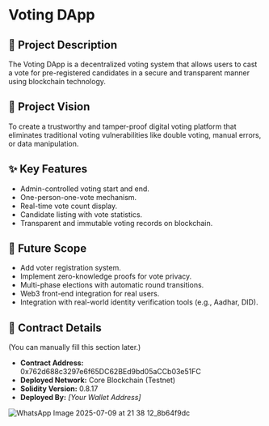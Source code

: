 
# Voting DApp

## 📌 Project Description
The Voting DApp is a decentralized voting system that allows users to cast a vote for pre-registered candidates in a secure and transparent manner using blockchain technology.

## 🎯 Project Vision
To create a trustworthy and tamper-proof digital voting platform that eliminates traditional voting vulnerabilities like double voting, manual errors, or data manipulation.

## ✨ Key Features
- Admin-controlled voting start and end.
- One-person-one-vote mechanism.
- Real-time vote count display.
- Candidate listing with vote statistics.
- Transparent and immutable voting records on blockchain.

## 🚀 Future Scope
- Add voter registration system.
- Implement zero-knowledge proofs for vote privacy.
- Multi-phase elections with automatic round transitions.
- Web3 front-end integration for real users.
- Integration with real-world identity verification tools (e.g., Aadhar, DID).

## 📄 Contract Details
(You can manually fill this section later.)

- **Contract Address:** 0x762d688c3297e6f65DC62BEd9bd05aCCb03e51FC
- **Deployed Network:** Core Blockchain (Testnet)
- **Solidity Version:** 0.8.17
- **Deployed By:** *[Your Wallet Address]*

![WhatsApp Image 2025-07-09 at 21 38 12_8b64f9dc](https://github.com/user-attachments/assets/010a00f1-21a9-4da3-bd3d-77773ea2cbf4)
